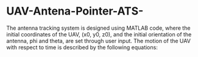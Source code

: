 # UAV-Antena-Pointer-ATS-
The antenna tracking system is designed using MATLAB code, where the initial coordinates of the UAV, (x0, y0, z0), and the initial orientation of the antenna, phi and theta, are set through user input. The motion of the UAV with respect to time is described by the following equations:
